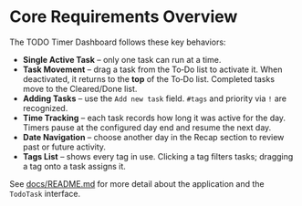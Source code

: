# Core Requirements Overview

The TODO Timer Dashboard follows these key behaviors:

- **Single Active Task** – only one task can run at a time.
- **Task Movement** – drag a task from the To‑Do list to activate it. When deactivated, it returns to the **top** of the To‑Do list. Completed tasks move to the Cleared/Done list.
- **Adding Tasks** – use the `Add new task` field. `#tags` and priority via `!` are recognized.
- **Time Tracking** – each task records how long it was active for the day. Timers pause at the configured day end and resume the next day.
- **Date Navigation** – choose another day in the Recap section to review past or future activity.
- **Tags List** – shows every tag in use. Clicking a tag filters tasks; dragging a tag onto a task assigns it.

See [docs/README.md](docs/README.md) for more detail about the application and the `TodoTask` interface.
